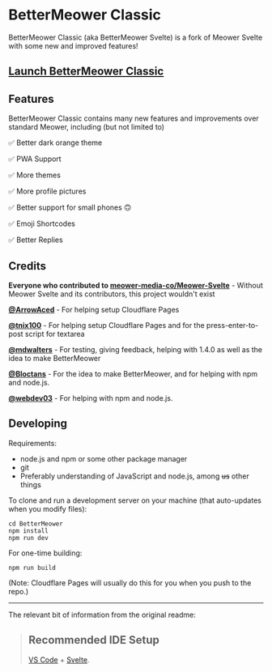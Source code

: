 # BetterMeower Classic
BetterMeower Classic (aka BetterMeower Svelte) is a fork of Meower Svelte with some new and improved features!

## [Launch BetterMeower Classic](https://classic.bettermeower.app)

## Features
BetterMeower Classic contains many new features and improvements over standard Meower, including (but not limited to)

✅ Better dark orange theme

✅ PWA Support

✅ More themes

✅ More profile pictures

✅ Better support for small phones 🙃

✅ Emoji Shortcodes

✅ Better Replies

## Credits
**Everyone who contributed to [meower-media-co/Meower-Svelte](https://github.com/meower-media-co/Meower-Svelte)** - Without Meower Svelte and its contributors, this project wouldn't exist

**[@ArrowAced](https://github.com/ArrowAced)** - For helping setup Cloudflare Pages

**[@tnix100](https://github.com/tnix100)** - For helping setup Cloudflare Pages and for the press-enter-to-post script for textarea

**[@mdwalters](https://github.com/mdwalters)** - For testing, giving feedback, helping with 1.4.0 as well as the idea to make BetterMeower

**[@Bloctans](https://github.com/Bloctans)** - For the idea to make BetterMeower, and for helping with npm and node.js.

**[@webdev03](https://github.com/webdev03)** - For helping with npm and node.js.

## Developing

Requirements:
- node.js and npm or some other package manager
- git
- Preferably understanding of JavaScript and node.js, among ~~us~~ other things

To clone and run a development server on your machine (that auto-updates when you modify files):

```git clone https://github.com/BetterMeower-Project/BetterMeower-Svelte
cd BetterMeower
npm install
npm run dev
```

For one-time building:

```
npm run build
```

(Note: Cloudflare Pages will usually do this for you when you push to the repo.)

------

The relevant bit of information from the original readme:

> ## Recommended IDE Setup
> [VS Code](https://code.visualstudio.com/) + [Svelte](https://marketplace.visualstudio.com/items?itemName=svelte.svelte-vscode).
